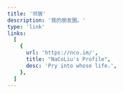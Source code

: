 ```yaml
---
title: '邻居'
description: '我的朋友圈。'
type: 'link'
links:
  [
    {
      url: 'https://nco.im/',
      title: "NaCoLiu's Profile",
      desc: 'Pry into whose life.',
    },
  ]
---
```

